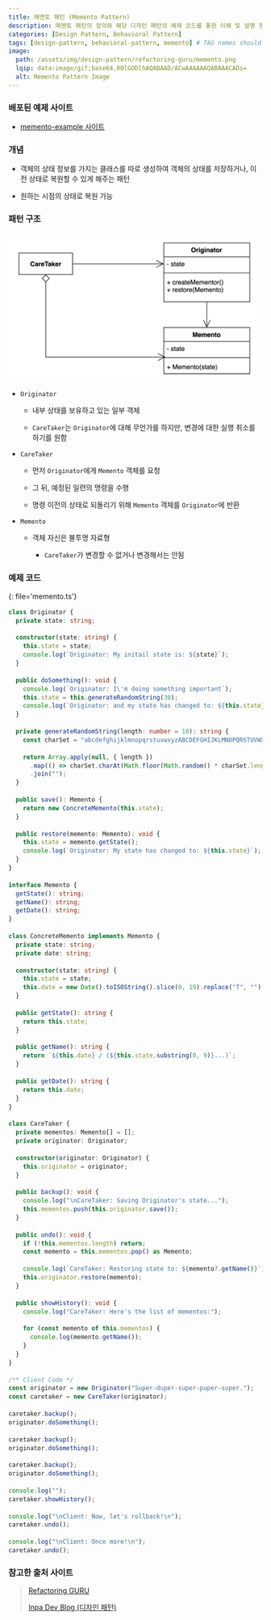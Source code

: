 ```yaml
---
title: 메멘토 패턴 (Memento Pattern)
description: 메멘토 패턴의 정의와 해당 디자인 패턴의 예제 코드를 통한 이해 및 설명 정리
categories: [Design Pattern, Behavioral Pattern]
tags: [design-pattern, behavioral-pattern, memento] # TAG names should always be lowercase
image:
  path: /assets/img/design-pattern/refactoring-guru/memento.png
  lqip: data:image/gif;base64,R0lGODlhAQABAAD/ACwAAAAAAQABAAACADs=
  alt: Memento Pattern Image
---
```


### 배포된 예제 사이트

- [memento-example 사이트](https://memento-example.vercel.app/)

### 개념

- 객체의 상태 정보를 가지는 클래스를 따로 생성하여 객체의 상태를 저장하거나, 이전 상태로 복원할 수 있게 해주는 패턴

- 원하는 시점의 상태로 복원 가능

### 패턴 구조

![memento](/assets/img/design-pattern/structure/memento.png)

- `Originator`

  - 내부 상태를 보유하고 있는 일부 객체

  - `CareTaker`는 `Originator`에 대해 무언가를 하지만, 변경에 대한 실행 취소를 하기를 원함

- `CareTaker`

  - 먼저 `Originator`에게 `Memento` 객체를 요청

  - 그 뒤, 예정된 일련의 명령을 수행

  - 명령 이전의 상태로 되돌리기 위해 `Memento` 객체를 `Originator`에 반환

- `Memento`

  - 객체 자신은 불투명 자료형

    - `CareTaker`가 변경할 수 없거나 변경해서는 안됨

### 예제 코드

{: file='memento.ts'}

```ts
class Originator {
  private state: string;

  constructor(state: string) {
    this.state = state;
    console.log(`Originator: My initail state is: ${state}`);
  }

  public doSomething(): void {
    console.log(`Originator: I\'m doing something important`);
    this.state = this.generateRandomString(30);
    console.log(`Originator: and my state has changed to: ${this.state}`);
  }

  private generateRandomString(length: number = 10): string {
    const charSet = "abcdefghijklmnopqrstuvwxyzABCDEFGHIJKLMNOPQRSTUVWXYZ";

    return Array.apply(null, { length })
      .map(() => charSet.charAt(Math.floor(Math.random() * charSet.length)))
      .join("");
  }

  public save(): Memento {
    return new ConcreteMemento(this.state);
  }

  public restore(memento: Memento): void {
    this.state = memento.getState();
    console.log(`Originator: My state has changed to: ${this.state}`);
  }
}

interface Memento {
  getState(): string;
  getName(): string;
  getDate(): string;
}

class ConcreteMemento implements Memento {
  private state: string;
  private date: string;

  constructor(state: string) {
    this.state = state;
    this.date = new Date().toISOString().slice(0, 19).replace("T", "");
  }

  public getState(): string {
    return this.state;
  }

  public getName(): string {
    return `${this.date} / (${this.state.substring(0, 9)}...)`;
  }

  public getDate(): string {
    return this.date;
  }
}

class CareTaker {
  private mementos: Memento[] = [];
  private originator: Originator;

  constructor(originator: Originator) {
    this.originator = originator;
  }

  public backup(): void {
    console.log("\nCareTaker: Saving Originator's state...");
    this.mementos.push(this.originator.save());
  }

  public undo(): void {
    if (!this.mementos.length) return;
    const memento = this.mementos.pop() as Memento;

    console.log(`CareTaker: Restoring state to: ${memento?.getName()}`);
    this.originator.restore(memento);
  }

  public showHistory(): void {
    console.log("CareTaker: Here's the list of mementos:");

    for (const memento of this.mementos) {
      console.log(memento.getName());
    }
  }
}

/** Client Code */
const originator = new Originator("Super-duper-super-puper-super.");
const caretaker = new CareTaker(originator);

caretaker.backup();
originator.doSomething();

caretaker.backup();
originator.doSomething();

caretaker.backup();
originator.doSomething();

console.log("");
caretaker.showHistory();

console.log("\nClient: Now, let's rollback!\n");
caretaker.undo();

console.log("\nClient: Once more!\n");
caretaker.undo();
```

### 참고한 출처 사이트

> [Refactoring GURU](https://refactoring.guru/ko/design-patterns)
>
> [Inpa Dev Blog (디자인 패턴)](https://inpa.tistory.com/category/%EB%94%94%EC%9E%90%EC%9D%B8%20%ED%8C%A8%ED%84%B4)
